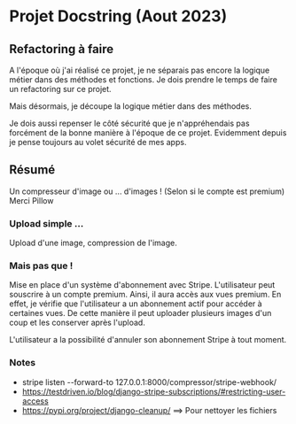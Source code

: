 # Projet Docstring (Aout 2023)

## Refactoring à faire

A l'époque où j'ai réalisé ce projet, je ne séparais pas encore la logique métier dans des méthodes et fonctions.
Je dois prendre le temps de faire un refactoring sur ce projet.

Mais désormais, je découpe la logique métier dans des méthodes.

Je dois aussi repenser le côté sécurité que je n'appréhendais pas forcément de la bonne manière à l'époque de ce projet.
Evidemment depuis je pense toujours au volet sécurité de mes apps.

## Résumé

Un compresseur d'image ou ... d'images ! (Selon si le compte est premium)
Merci Pillow

### Upload simple ...

Upload d'une image, compression de l'image.

### Mais pas que !

Mise en place d'un système d'abonnement avec Stripe.
L'utilisateur peut souscrire à un compte premium. Ainsi, il aura accès aux vues premium.
En effet, je vérifie que l'utilisateur a un abonnement actif pour accéder à certaines vues. De cette manière il peut
uploader plusieurs images d'un coup et les conserver après l'upload.

L'utilisateur a la possibilité d'annuler son abonnement Stripe à tout moment.

### Notes

- stripe listen --forward-to 127.0.0.1:8000/compressor/stripe-webhook/
- https://testdriven.io/blog/django-stripe-subscriptions/#restricting-user-access
- https://pypi.org/project/django-cleanup/  ==> Pour nettoyer les fichiers